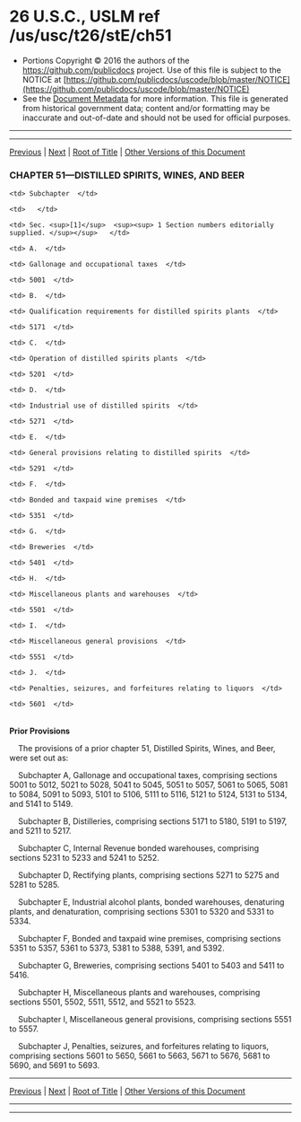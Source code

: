 ---
---

# 26 U.S.C., USLM ref /us/usc/t26/stE/ch51

* Portions Copyright © 2016 the authors of the https://github.com/publicdocs project.
  Use of this file is subject to the NOTICE at [https://github.com/publicdocs/uscode/blob/master/NOTICE](https://github.com/publicdocs/uscode/blob/master/NOTICE)
* See the [Document Metadata](././../../../../..//README.md) for more information.
  This file is generated from historical government data; content and/or formatting may be inaccurate and out-of-date and should not be used for official purposes.

----------
----------

[Previous](./../../../../..//us/usc/t26/stE/m__us_usc_t26_stE.md) | [Next](./../../../../..//us/usc/t26/stE/ch51/schA/m__us_usc_t26_stE_ch51_schA.md) | [Root of Title](./../../../../../) | [Other Versions of this Document](https://publicdocs.github.io/go/links?ns=uslm&ref=%2Fus%2Fusc%2Ft26%2FstE%2Fch51)

### CHAPTER 51—DISTILLED SPIRITS, WINES, AND BEER

<table>

  <tr>

    <td> Subchapter  </td>

    <td>   </td>

    <td> Sec. <sup>[1]</sup>  <sup><sup> 1 Section numbers editorially supplied. </sup></sup>   </td>

  </tr>

  <tr>

    <td> A.  </td>

    <td> Gallonage and occupational taxes  </td>

    <td> 5001  </td>

  </tr>

  <tr>

    <td> B.  </td>

    <td> Qualification requirements for distilled spirits plants  </td>

    <td> 5171  </td>

  </tr>

  <tr>

    <td> C.  </td>

    <td> Operation of distilled spirits plants  </td>

    <td> 5201  </td>

  </tr>

  <tr>

    <td> D.  </td>

    <td> Industrial use of distilled spirits  </td>

    <td> 5271  </td>

  </tr>

  <tr>

    <td> E.  </td>

    <td> General provisions relating to distilled spirits  </td>

    <td> 5291  </td>

  </tr>

  <tr>

    <td> F.  </td>

    <td> Bonded and taxpaid wine premises  </td>

    <td> 5351  </td>

  </tr>

  <tr>

    <td> G.  </td>

    <td> Breweries  </td>

    <td> 5401  </td>

  </tr>

  <tr>

    <td> H.  </td>

    <td> Miscellaneous plants and warehouses  </td>

    <td> 5501  </td>

  </tr>

  <tr>

    <td> I.  </td>

    <td> Miscellaneous general provisions  </td>

    <td> 5551  </td>

  </tr>

  <tr>

    <td> J.  </td>

    <td> Penalties, seizures, and forfeitures relating to liquors  </td>

    <td> 5601  </td>

  </tr>

</table>

 __Prior Provisions__ 

    The provisions of a prior chapter 51, Distilled Spirits, Wines, and Beer, were set out as:

    Subchapter A, Gallonage and occupational taxes, comprising sections 5001 to 5012, 5021 to 5028, 5041 to 5045, 5051 to 5057, 5061 to 5065, 5081 to 5084, 5091 to 5093, 5101 to 5106, 5111 to 5116, 5121 to 5124, 5131 to 5134, and 5141 to 5149.

    Subchapter B, Distilleries, comprising sections 5171 to 5180, 5191 to 5197, and 5211 to 5217.

    Subchapter C, Internal Revenue bonded warehouses, comprising sections 5231 to 5233 and 5241 to 5252.

    Subchapter D, Rectifying plants, comprising sections 5271 to 5275 and 5281 to 5285.

    Subchapter E, Industrial alcohol plants, bonded warehouses, denaturing plants, and denaturation, comprising sections 5301 to 5320 and 5331 to 5334.

    Subchapter F, Bonded and taxpaid wine premises, comprising sections 5351 to 5357, 5361 to 5373, 5381 to 5388, 5391, and 5392.

    Subchapter G, Breweries, comprising sections 5401 to 5403 and 5411 to 5416.

    Subchapter H, Miscellaneous plants and warehouses, comprising sections 5501, 5502, 5511, 5512, and 5521 to 5523.

    Subchapter I, Miscellaneous general provisions, comprising sections 5551 to 5557.

    Subchapter J, Penalties, seizures, and forfeitures relating to liquors, comprising sections 5601 to 5650, 5661 to 5663, 5671 to 5676, 5681 to 5690, and 5691 to 5693.

----------

[Previous](./../../../../..//us/usc/t26/stE/m__us_usc_t26_stE.md) | [Next](./../../../../..//us/usc/t26/stE/ch51/schA/m__us_usc_t26_stE_ch51_schA.md) | [Root of Title](./../../../../../) | [Other Versions of this Document](https://publicdocs.github.io/go/links?ns=uslm&ref=%2Fus%2Fusc%2Ft26%2FstE%2Fch51)

----------
----------



